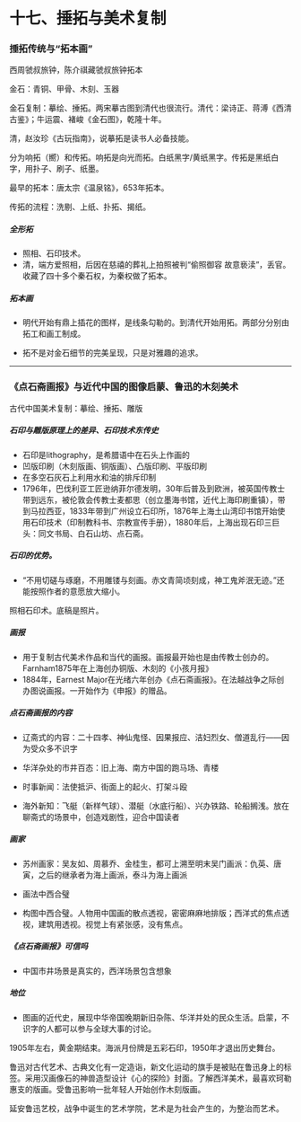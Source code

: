 # 十七、捶拓与美术复制

### 捶拓传统与“拓本画”

西周虢叔旅钟，陈介祺藏虢叔旅钟拓本

金石：青铜、甲骨、木刻、玉器 

金石复制：摹绘、捶拓。两宋摹古图到清代也很流行。清代：梁诗正、蒋溥《西清古鉴》；牛运震、褚峻《金石图》，乾隆十年。 

清，赵汝珍《古玩指南》，说摹拓是读书人必备技能。 

分为响拓（嚮）和传拓。响拓是向光而拓。白纸黑字/黄纸黑字。传拓是黑纸白字，用扑子、刷子、纸墨。 

最早的拓本：唐太宗《温泉铭》，653年拓本。 

传拓的流程：洗剔、上纸、扑拓、揭纸。 

##### 全形拓 

- 照相、石印技术。 
- 清，端方爱照相，后因在慈禧的葬礼上拍照被判“偷照御容 故意亵渎”，丢官。收藏了四十多个秦石权，为秦权做了拓本。 

##### 拓本画 

- 明代开始有鼎上插花的图样，是线条勾勒的。到清代开始用拓。两部分分别由拓工和画工制成。 

- 拓不是对金石细节的完美呈现，只是对雅趣的追求。


------

 

### 《点石斋画报》与近代中国的图像启蒙、鲁迅的木刻美术

古代中国美术复制：摹绘、捶拓、雕版 

##### 石印与雕版原理上的差异、石印技术东传史 

- 石印是lithography，是希腊语中在石头上作画的 
- 凹版印刷（木刻版画、铜版画）、凸版印刷、平版印刷 
- 在多空石灰石上利用水和油的排斥印制 
- 1796年，巴伐利亚工匠逊纳菲尔德发明，30年后普及到欧洲，被英国传教士带到远东，被伦敦会传教士麦都思（创立墨海书馆，近代上海印刷重镇），带到马拉西亚，1833年带到广州设立石印所，1876年上海土山湾印书馆开始使用石印技术（印制教科书、宗教宣传手册），1880年后，上海出现石印三巨头：同文书局、白石山坊、点石斋。 

##### 石印的优势。

- “不用切磋与琢磨，不用雕镂与刻画。赤文青简顷刻成，神工鬼斧泯无迹。”还能按照作者的意愿放大缩小。 

照相石印术。底稿是照片。 

##### 画报

- 用于复制古代美术作品和当代的画报。画报最开始也是由传教士创办的。Farnham1875年在上海创办铜版、木刻的《小孩月报》 
- 1884年，Earnest Major在光绪六年创办《点石斋画报》。在法越战争之际创办图说画报。一开始作为《申报》的赠品。 

##### 点石斋画报的内容 

- 辽斋式的内容：二十四孝、神仙鬼怪、因果报应、洁妇烈女、僧道乱行——因为受众多不识字 

- 华洋杂处的市井百态：旧上海、南方中国的跑马场、青楼 
- 时事新闻：法使抵沪、街面上的起火、打架斗殴 
- 海外新知：飞艇（新样气球）、潜艇（水底行船）、兴办铁路、轮船搁浅。放在聊斋式的场景中，创造戏剧性，迎合中国读者 

##### 画家

- 苏州画家：吴友如、周慕乔、金桂生，都可上溯至明末吴门画派：仇英、唐寅，之后的继承者为海上画派，泰斗为海上画派 

- 画法中西合璧 
- 构图中西合璧。人物用中国画的散点透视，密密麻麻地排版；西洋式的焦点透视，建筑用透视。视觉上有紧张感，没有焦点。 

##### 《点石斋画报》可信吗

- 中国市井场景是真实的，西洋场景包含想象 

##### 地位

- 图画的近代史，展现中华帝国晚期新旧杂陈、华洋并处的民众生活。启蒙，不识字的人都可以参与全球大事的讨论。 

1905年左右，黄金期结束。海派月份牌是五彩石印，1950年才退出历史舞台。 



鲁迅对古代艺术、古典文化有一定造诣，新文化运动的旗手是被贴在鲁迅身上的标签。采用汉画像石的神兽造型设计《心的探险》封面。了解西洋美术，最喜欢珂勒惠支的版画。受鲁迅影响一批年轻人开始创作木刻版画。 

延安鲁迅艺校，战争中诞生的艺术学院，艺术是为社会产生的，为整治而艺术。 




